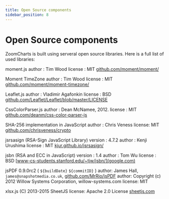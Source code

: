 ```yaml
---
title: Open Source components
sidebar_position: 8
---
```


# Open Source components

ZoomCharts is built using serveral open source libraries. Here is a full list of used libraries:

moment.js author : Tim Wood license : MIT [github.com/moment/moment/](google.com)

Moment TimeZone author : Tim Wood license : MIT [github.com/moment/moment-timezone/](google.com)

Leaflet.js author : Vladimir Agafonkin license : BSD [github.com/Leaflet/Leaflet/blob/master/LICENSE](google.com)

CssColorParser.js author : Dean McNamee, 2012. license : MIT [github.com/deanm/css-color-parser-js](google.com)

SHA-256 implementation in JavaScript author : Chris Veness license: MIT [github.com/chrisveness/crypto](google.com)

jsrsasign (RSA-Sign JavaScript Library) version : 4.7.2 author : Kenji Urushima license : MIT [kjur.github.io/jsrsasign/](google.com)

jsbn (RSA and ECC in JavaScript) version : 1.4 author : Tom Wu license : BSD [www-cs-students.stanford.edu/~tjw/jsbn/](google.com)

jsPDF 0.9.0rc2 ( `${buildDate}` `${commitID}` ) author: James Hall, `james@snapshotmedia.co.uk`, [github.com/MrRio/jsPDF](google.com) author: Copyright (c) 2012 Willow Systems Corporation, willow-systems.com license: MIT

xlsx.js (C) 2013-2015 SheetJS license: Apache 2.0 License [sheetjs.com](sheetjs.com)
